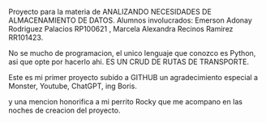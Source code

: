 Proyecto para la materia de ANALIZANDO NECESIDADES DE ALMACENAMIENTO DE DATOS.
Alumnos involucrados: 
Emerson Adonay Rodriguez Palacios RP100621 ,
Marcela Alexandra Recinos Ramirez RR101423.

No se mucho de programacion, el unico lenguaje que conozco es Python, asi que opte por hacerlo ahi.
ES UN CRUD DE RUTAS DE TRANSPORTE.

Este es mi primer proyecto subido a GITHUB un agradecimiento especial a Monster, Youtube, ChatGPT, ing Boris.

y una mencion honorifica a mi perrito Rocky que me acompano en las noches de creacion del proyecto.
